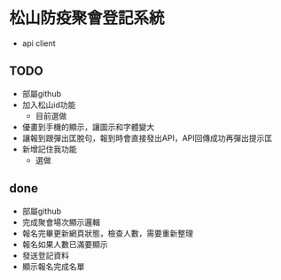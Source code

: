 # 松山防疫聚會登記系統
* api client

## TODO
* 部屬github
* 加入松山id功能
    * 目前選做
* 優畫到手機的顯示，讓圖示和字體變大
* 讓報到跟彈出匡脫句，報到時會直接發出API，API回傳成功再彈出提示匡
* 新增記住我功能
    * 選做

## done
* 部屬github
* 完成聚會場次顯示邏輯
* 報名完畢更新網頁狀態，檢查人數，需要重新整理
* 報名如果人數已滿要顯示
* 發送登記資料
* 顯示報名完成名單

